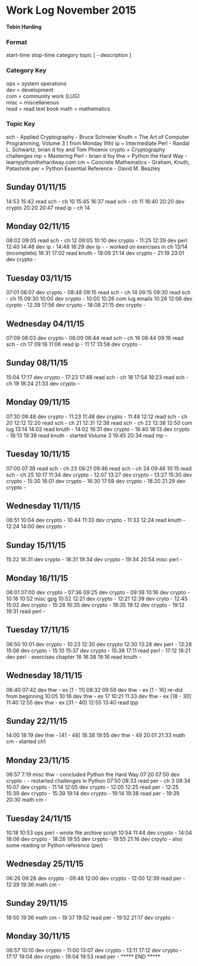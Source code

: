 Work Log November 2015
======================
**Tobin Harding**

### Format #
start-time stop-time category topic [ - description ]

### Category Key #
ops = system operations  
dev = development  
com = community work (LUG)  
misc = miscellaneous  
read = read text book
math = mathematics

### Topic Key #
sch - Applied Cryptography - Bruce Schneier
Knuth = The Art of Computer Programming, Volume 3 ( from Monday 9th)
ip = Intermediate Perl - Randal L. Schwartz, brian d foy and Tom Phoenix
crypto = Cryptography challenges
mp = Mastering Perl - brian d foy
thw = Python the Hard Way - learnpythonthehardway.com
cm = Concrete Mathematics - Graham, Knuth, Patashnik
per = Python Essential Reference - David M. Beazley

Sunday 01/11/15
----------------
14:53 15:42 read sch - ch 10
15:45 16:37 read sch - ch 11
16:40 20:20 dev crypto
20:20 20:47 read ip - ch 14

Monday 02/11/15
----------------
08:02 09:05 read sch - ch 12
09:05 10:10 dev crypto -
11:25 12:39 dev perl
12:40 14:46 dev ip - 
14:48 16:29 dev ip - - worked on exercises in ch 13/14 (incomplete)
16:31 17:02 read knuth - 
19:09 21:14 dev crypto - 
21:19 23:01 dev crypto - 

Tuesday 03/11/15
----------------
07:01 08:07 dev crypto - 
08:48 09:15 read sch - ch 14
09:15 09:30 read sch - ch 15
09:30 10:00 dev crypto -
10:00 10:26 com lug emails
10:26 12:06 dev cyrpto - 
12:39 17:56 dev crypto - 
18:08 21:15 dev crypto - 

Wednesday 04/11/15
----------------
07:09 08:03 dev crypto - 
08:09 08:44 read sch - ch 16
08:44 09:16 read sch - ch 17
09:16 11:06 read ip - 
11:17 13:58 dev crypto - 

Sunday 08/11/15
----------------
15:04 17:17 dev crypto - 
17:23 17:48 read sch - ch 18
17:54 18:23 read sch - ch 19
18:24 21:33 dev crypto - 

Monday 09/11/15
----------------
07:30 09:48 dev crypto - 
11:23 11:48 dev crypto - 
11:48 12:12 read sch - ch 20
12:12 12:20 read sch - ch 21
12:31 12:38 read sch - ch 22
12:38 12:50 com lug
13:14 14:02 read knuth - 
14:02 16:31 dev crypto - 
16:40 18:13 dev crypto - 
18:13 19:39 read knuth - started Volume 3
19:45 20:34 read mp - 

Tuesday 10/11/15
----------------
07:00 07:38 read sch - ch 23
08:21 09:46 read sch - ch 24
09:46 10:15 read sch - ch 25
10:17 11:34 dev crypto - 
12:07 13:27 dev crypto - 
13:27 15:30 dev crypto - 
15:30 16:01 dev crypto - 
16:30 17:59 dev crypto - 
18:20 21:29 dev crypto - 

Wednesday 11/11/15
----------------
06:51 10:04 dev crypto - 
10:44 11:33 dev crypto - 
11:33 12:24 read knuth - 
12:24 14:00 dev crypto -

Sunday 15/11/15
----------------
15:22 18:31 dev crypto - 
18:31 19:34 dev crypto - 
19:34 20:54 misc perl - 

Monday 16/11/15
----------------
06:01 07:00 dev crypto - 
07:36 09:25 dev crypto - 
09:38 10:16 dev crypto - 
10:16 10:52 misc gpg
10:52 12:21 dev crypto - 
12:21 12:39 dev cryto - 
12:45 15:02 dev crypto - 
15:28 18:35 dev crypto - 
18:35 19:12 dev crypto - 
19:12 19:31 read perl - 

Tuesday 17/11/15
----------------
06:50 10:01 dev crypto - 
10:23 12:30 dev crypto
12:30 13:28 dev perl -
13:28 15:06 dev crypto -
15:10 15:37 dev crypto - 
15:38 17:11 read perl - 
17:12 18:21 dev perl - exercises chapter 18
18:38 19:16 read knuth - 

Wednesday 18/11/15
----------------
06:40 07:42 dev thw - ex [1 - 11]
08:32 09:59 dev thw - ex [1 - 16] re-did from beginning
10:05 10:16 dev thw - ex 17
10:21 11:33 dev thw - ex [18 - 30]
11:40 12:55 dev thw - ex [31 - 40]
12:55 13:40 read tpp

Sunday 22/11/15
----------------
14:00 18:19 dev thw - [41 - 48]
18:38 19:55 dev thw - 49
20:01 21:33 math cm - started ch1

Monday 23/11/15
----------------
06:57 7:19 misc thw - concluded Python the Hard Way
07:20 07:50 dev crypto - - restarted challenges in Python
07:50 08:33 read per - ch 3
08:34 10:07 dev crypto - 
11:14 12:05 dev crypto - 
12:05 12:25 read per -
12:25 15:39 dev crypto -
15:39 19:14 dev crypto - 
19:14 19:38 read per - 
19:39 20:30 math cm - 

Tuesday 24/11/15
----------------
10:18 10:53 ops perl - wrote file archive script
10:54 11:44 dev crypto - 
14:04 18:06 dev crypto - 
18:26 19:55 dev crypto - 
19:55 21:16 dev crpyto - also some reading or Python reference (per)

Wednesday 25/11/15
----------------
06:26 09:28 dev crypto - 
09:48 12:00 dev crypto - 
12:00 12:39 read per - 
12:39 19:36 math cm - 

Sunday 29/11/15
----------------
18:50 19:36 math cm -
19:37 19:52 read per - 
19:52 21:17 dev crypto - 

Monday 30/11/15
----------------
06:57 10:10 dev crypto -
11:00 13:07 dev crypto -
13:11 17:12 dev crypto - 
17:17 19:04 dev crypto - 
19:04 19:53 read per - 
***** END *****
